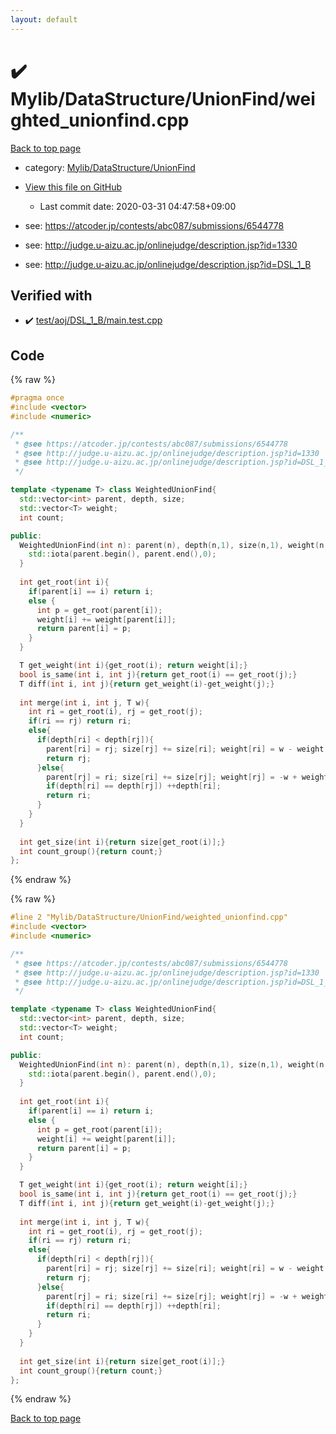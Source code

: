 ```yaml
---
layout: default
---
```


<!-- mathjax config similar to math.stackexchange -->
<script type="text/javascript" async
  src="https://cdnjs.cloudflare.com/ajax/libs/mathjax/2.7.5/MathJax.js?config=TeX-MML-AM_CHTML">
</script>
<script type="text/x-mathjax-config">
  MathJax.Hub.Config({
    TeX: { equationNumbers: { autoNumber: "AMS" }},
    tex2jax: {
      inlineMath: [ ['$','$'] ],
      processEscapes: true
    },
    "HTML-CSS": { matchFontHeight: false },
    displayAlign: "left",
    displayIndent: "2em"
  });
</script>

<script type="text/javascript" src="https://cdnjs.cloudflare.com/ajax/libs/jquery/3.4.1/jquery.min.js"></script>
<script src="https://cdn.jsdelivr.net/npm/jquery-balloon-js@1.1.2/jquery.balloon.min.js" integrity="sha256-ZEYs9VrgAeNuPvs15E39OsyOJaIkXEEt10fzxJ20+2I=" crossorigin="anonymous"></script>
<script type="text/javascript" src="../../../../assets/js/copy-button.js"></script>
<link rel="stylesheet" href="../../../../assets/css/copy-button.css" />


# :heavy_check_mark: Mylib/DataStructure/UnionFind/weighted_unionfind.cpp

<a href="../../../../index.html">Back to top page</a>

* category: <a href="../../../../index.html#3ff74e8366c88d06b530f361450b1117">Mylib/DataStructure/UnionFind</a>
* <a href="{{ site.github.repository_url }}/blob/master/Mylib/DataStructure/UnionFind/weighted_unionfind.cpp">View this file on GitHub</a>
    - Last commit date: 2020-03-31 04:47:58+09:00


* see: <a href="https://atcoder.jp/contests/abc087/submissions/6544778">https://atcoder.jp/contests/abc087/submissions/6544778</a>
* see: <a href="http://judge.u-aizu.ac.jp/onlinejudge/description.jsp?id=1330">http://judge.u-aizu.ac.jp/onlinejudge/description.jsp?id=1330</a>
* see: <a href="http://judge.u-aizu.ac.jp/onlinejudge/description.jsp?id=DSL_1_B">http://judge.u-aizu.ac.jp/onlinejudge/description.jsp?id=DSL_1_B</a>


## Verified with

* :heavy_check_mark: <a href="../../../../verify/test/aoj/DSL_1_B/main.test.cpp.html">test/aoj/DSL_1_B/main.test.cpp</a>


## Code

<a id="unbundled"></a>
{% raw %}
```cpp
#pragma once
#include <vector>
#include <numeric>

/**
 * @see https://atcoder.jp/contests/abc087/submissions/6544778
 * @see http://judge.u-aizu.ac.jp/onlinejudge/description.jsp?id=1330
 * @see http://judge.u-aizu.ac.jp/onlinejudge/description.jsp?id=DSL_1_B
 */

template <typename T> class WeightedUnionFind{
  std::vector<int> parent, depth, size;
  std::vector<T> weight;
  int count;

public:
  WeightedUnionFind(int n): parent(n), depth(n,1), size(n,1), weight(n,0){
    std::iota(parent.begin(), parent.end(),0);
  }
  
  int get_root(int i){
    if(parent[i] == i) return i;
    else {
      int p = get_root(parent[i]);
      weight[i] += weight[parent[i]];
      return parent[i] = p;
    }
  }

  T get_weight(int i){get_root(i); return weight[i];} 
  bool is_same(int i, int j){return get_root(i) == get_root(j);}
  T diff(int i, int j){return get_weight(i)-get_weight(j);}
  
  int merge(int i, int j, T w){
    int ri = get_root(i), rj = get_root(j);
    if(ri == rj) return ri;
    else{
      if(depth[ri] < depth[rj]){
        parent[ri] = rj; size[rj] += size[ri]; weight[ri] = w - weight[i] + weight[j];
        return rj;
      }else{
        parent[rj] = ri; size[ri] += size[rj]; weight[rj] = -w + weight[i] - weight[j];
        if(depth[ri] == depth[rj]) ++depth[ri];
        return ri;
      }
    }
  }
  
  int get_size(int i){return size[get_root(i)];}
  int count_group(){return count;}
};

```
{% endraw %}

<a id="bundled"></a>
{% raw %}
```cpp
#line 2 "Mylib/DataStructure/UnionFind/weighted_unionfind.cpp"
#include <vector>
#include <numeric>

/**
 * @see https://atcoder.jp/contests/abc087/submissions/6544778
 * @see http://judge.u-aizu.ac.jp/onlinejudge/description.jsp?id=1330
 * @see http://judge.u-aizu.ac.jp/onlinejudge/description.jsp?id=DSL_1_B
 */

template <typename T> class WeightedUnionFind{
  std::vector<int> parent, depth, size;
  std::vector<T> weight;
  int count;

public:
  WeightedUnionFind(int n): parent(n), depth(n,1), size(n,1), weight(n,0){
    std::iota(parent.begin(), parent.end(),0);
  }
  
  int get_root(int i){
    if(parent[i] == i) return i;
    else {
      int p = get_root(parent[i]);
      weight[i] += weight[parent[i]];
      return parent[i] = p;
    }
  }

  T get_weight(int i){get_root(i); return weight[i];} 
  bool is_same(int i, int j){return get_root(i) == get_root(j);}
  T diff(int i, int j){return get_weight(i)-get_weight(j);}
  
  int merge(int i, int j, T w){
    int ri = get_root(i), rj = get_root(j);
    if(ri == rj) return ri;
    else{
      if(depth[ri] < depth[rj]){
        parent[ri] = rj; size[rj] += size[ri]; weight[ri] = w - weight[i] + weight[j];
        return rj;
      }else{
        parent[rj] = ri; size[ri] += size[rj]; weight[rj] = -w + weight[i] - weight[j];
        if(depth[ri] == depth[rj]) ++depth[ri];
        return ri;
      }
    }
  }
  
  int get_size(int i){return size[get_root(i)];}
  int count_group(){return count;}
};

```
{% endraw %}

<a href="../../../../index.html">Back to top page</a>

